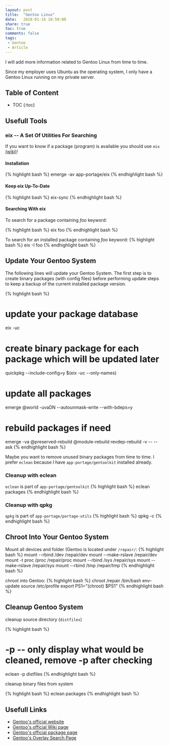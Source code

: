 ```yaml
---
layout: post
title:  "Gentoo Linux"
date:   2018-01-16 18:50:00
share: true
toc: true
comments: false
tags:
 - Gentoo
 - Article
---
```


I will add more information related to Gentoo Linux from time to time. 

Since my employer uses Ubuntu as the operating system, I only have a Gentoo Linux running on my private server.

## Table of Content
* TOC
{:toc}

## Usefull Tools

### eix -- A Set Of Utilities For Searching

If you want to know if a package (program) is available you should use `eix` [(wiki)](https://wiki.gentoo.org/wiki/Eix)!

#### Installation
{% highlight bash %}
emerge -av app-portage/eix
{% endhighlight bash %}

#### Keep eix Up-To-Date
{% highlight bash %}
eix-sync
{% endhighlight bash %}

#### Searching With eix
To search for a package containing *foo* keyword: 

{% highlight bash %}
eix foo
{% endhighlight bash %}

To search for an installed package containing *foo* keyword:
{% highlight bash %}
eix -I foo
{% endhighlight bash %}

## Update Your Gentoo System
The following lines will update your Gentoo System. The first step is to create binary packages (with config files) before performing update steps to keep a backup of the current installed package version.

{% highlight bash %}
# update your package database
eix -uc
# create binary package for each package which will be updated later
quickpkg --include-config=y $(eix -uc --only-names) 
# update all packages
emerge @world -uvaDN --autounmask-write --with-bdeps=y
# rebuild packages if need
emerge -va @preserved-rebuild @module-rebuild 
revdep-rebuild -v -- --ask
{% endhighlight bash %}

Maybe you want to remove unused binary packages from time to time. I prefer `eclean` because I have `app-portage/gentoolkit` installed already.

### Cleanup with eclean
`eclean` is part of `app-portage/gentoolkit`
{% highlight bash %}
eclean packages
{% endhighlight bash %}

### Cleanup with qpkg
`qpkg` is part of `app-portage/portage-utils`
{% highlight bash %}
qpkg -c
{% endhighlight bash %}

## Chroot Into Your Gentoo System

Mount all devices and folder (Gentoo is located under `/repair/`:
{% highlight bash %}
mount --rbind /dev /repair/dev
mount --make-rslave /repair/dev
mount -t proc /proc /repair/proc
mount --rbind /sys /repair/sys
mount --make-rslave /repair/sys
mount --rbind /tmp /repair/tmp
{% endhighlight bash %}

chroot into Gentoo:
{% highlight bash %}
chroot /repair /bin/bash
env-update
source /etc/profile
export PS1="(chroot) $PS1"
{% endhighlight bash %}

## Cleanup Gentoo System

cleanup source directory (`distfiles`)

{% highlight bash %}
# -p -- only display what would be cleaned, remove -p after checking
eclean -p distfiles
{% endhighlight bash %}

cleanup binary files from system

{% highlight bash %}
eclean packages
{% endhighlight bash %}

## Usefull Links
* [Gentoo's official website](https://www.gentoo.org/ "Gentoo's official website")
* [Gentoo's official Wiki page](https://wiki.gentoo.org/wiki/Main_Page "Gentoo's official Wiki page")
* [Gentoo's official package page](https://packages.gentoo.org/ "Gentoo's official package page")
* [Gentoo's Overlay Search Page](http://gpo.zugaina.org/ "Gentoo's Overlay Search Page")
